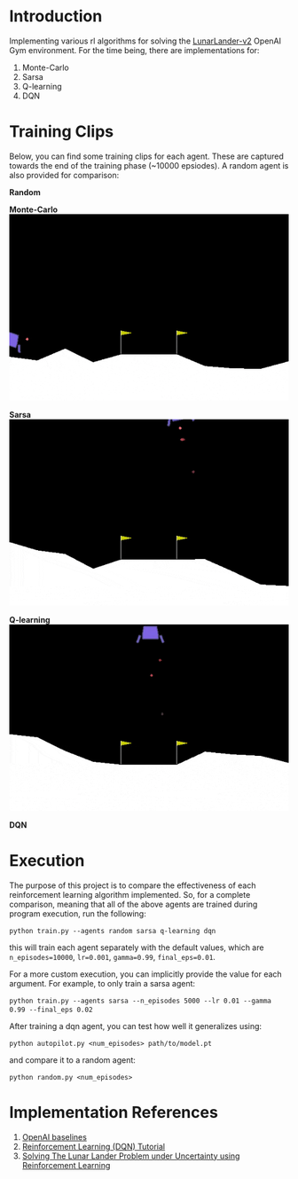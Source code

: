 # Introduction  
Implementing various rl algorithms for solving the [LunarLander-v2](https://gym.openai.com/envs/LunarLander-v2/) OpenAI Gym
environment. For the time being, there are implementations for:  
1. Monte-Carlo 
2. Sarsa
3. Q-learning
4. DQN

# Training Clips
Below, you can find some training clips for each agent. These are captured
towards the end of the training phase (~10000 epsiodes). A random agent is also
provided for comparison:  

**Random**

**Monte-Carlo**  
![monte-carlo](data/monte_carlo.gif)  


**Sarsa**  
![sarsa](data/sarsa.gif)  


**Q-learning**  
![q-learning](data/qlearning.gif)


**DQN**


# Execution
The purpose of this project is to compare the effectiveness of each
reinforcement learning algorithm implemented. So, for a complete comparison,
meaning that all of the above agents are trained during program execution, run the
following:

```
python train.py --agents random sarsa q-learning dqn
```
this will train each agent separately with the default values, which are
`n_episodes=10000`, `lr=0.001`, `gamma=0.99`, `final_eps=0.01`.  

For a more custom execution, you can implicitly provide the value for each
argument. For example, to only train a sarsa agent:

```
python train.py --agents sarsa --n_episodes 5000 --lr 0.01 --gamma 0.99 --final_eps 0.02
```

After training a dqn agent, you can test how well it generalizes using:
```
python autopilot.py <num_episodes> path/to/model.pt
```

and compare it to a random agent:
```
python random.py <num_episodes>
```


# Implementation References  
1. [OpenAI baselines](https://github.com/openai/baselines)
2. [Reinforcement Learning (DQN) Tutorial](https://pytorch.org/tutorials/intermediate/reinforcement_q_learning.html)
3. [Solving The Lunar Lander Problem under Uncertainty using Reinforcement Learning](https://arxiv.org/abs/2011.11850)
